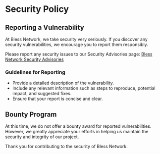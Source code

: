 # Security Policy

## Reporting a Vulnerability

At Bless Network, we take security very seriously. If you discover any security vulnerabilities, we encourage you to report them responsibly.

Please report any security issues to our Security Advisories page: [Bless Network Security Advisories](https://github.com/blessnetwork/b7s/security/advisories)

### Guidelines for Reporting

- Provide a detailed description of the vulnerability.
- Include any relevant information such as steps to reproduce, potential impact, and suggested fixes.
- Ensure that your report is concise and clear.

## Bounty Program

At this time, we do not offer a bounty award for reported vulnerabilities. However, we greatly appreciate your efforts in helping us maintain the security and integrity of our project.

Thank you for contributing to the security of Bless Network.
